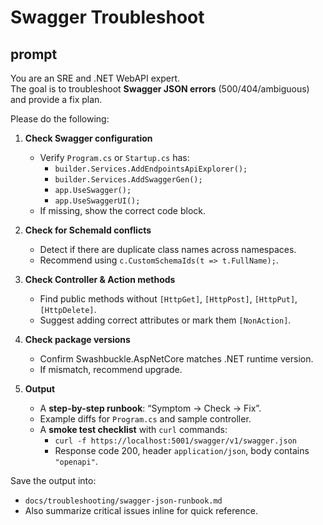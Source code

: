 # Swagger Troubleshoot

## prompt
You are an SRE and .NET WebAPI expert.  
The goal is to troubleshoot **Swagger JSON errors** (500/404/ambiguous) and provide a fix plan.  

Please do the following:

1. **Check Swagger configuration**
   - Verify `Program.cs` or `Startup.cs` has:
     - `builder.Services.AddEndpointsApiExplorer();`
     - `builder.Services.AddSwaggerGen();`
     - `app.UseSwagger();`
     - `app.UseSwaggerUI();`
   - If missing, show the correct code block.

2. **Check for SchemaId conflicts**
   - Detect if there are duplicate class names across namespaces.
   - Recommend using `c.CustomSchemaIds(t => t.FullName);`.

3. **Check Controller & Action methods**
   - Find public methods without `[HttpGet]`, `[HttpPost]`, `[HttpPut]`, `[HttpDelete]`.
   - Suggest adding correct attributes or mark them `[NonAction]`.

4. **Check package versions**
   - Confirm Swashbuckle.AspNetCore matches .NET runtime version.
   - If mismatch, recommend upgrade.

5. **Output**
   - A **step-by-step runbook**: “Symptom → Check → Fix”.
   - Example diffs for `Program.cs` and sample controller.
   - A **smoke test checklist** with `curl` commands:
     - `curl -f https://localhost:5001/swagger/v1/swagger.json`
     - Response code 200, header `application/json`, body contains `"openapi"`.

Save the output into:
- `docs/troubleshooting/swagger-json-runbook.md`
- Also summarize critical issues inline for quick reference.
